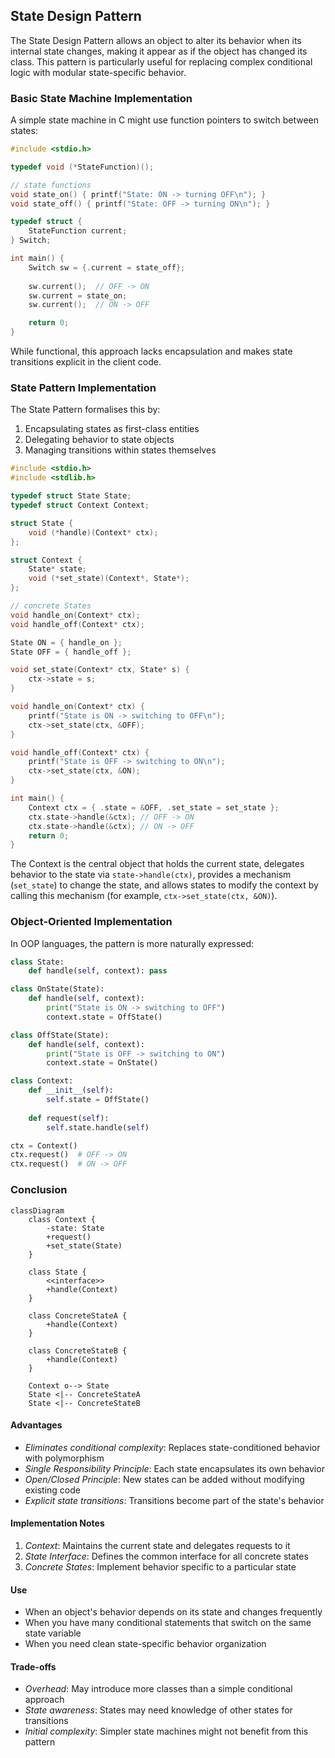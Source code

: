 
## State Design Pattern

The State Design Pattern allows an object to alter its behavior when its internal state changes,
making it appear as if the object has changed its class. This pattern is particularly useful for
replacing complex conditional logic with modular state-specific behavior.


### Basic State Machine Implementation

A simple state machine in C might use function pointers to switch between states:

```c
#include <stdio.h>

typedef void (*StateFunction)();

// state functions
void state_on() { printf("State: ON -> turning OFF\n"); }
void state_off() { printf("State: OFF -> turning ON\n"); }

typedef struct {
    StateFunction current;
} Switch;

int main() {
    Switch sw = {.current = state_off};
    
    sw.current();  // OFF -> ON
    sw.current = state_on;
    sw.current();  // ON -> OFF

    return 0;
}
```

While functional, this approach lacks encapsulation and makes state transitions explicit in the client code.


### State Pattern Implementation

The State Pattern formalises this by:
1. Encapsulating states as first-class entities
2. Delegating behavior to state objects
3. Managing transitions within states themselves

```c
#include <stdio.h>
#include <stdlib.h>

typedef struct State State;
typedef struct Context Context;

struct State {
    void (*handle)(Context* ctx);
};

struct Context {
    State* state;
    void (*set_state)(Context*, State*);
};

// concrete States
void handle_on(Context* ctx);
void handle_off(Context* ctx);

State ON = { handle_on };
State OFF = { handle_off };

void set_state(Context* ctx, State* s) {
    ctx->state = s;
}

void handle_on(Context* ctx) {
    printf("State is ON -> switching to OFF\n");
    ctx->set_state(ctx, &OFF);
}

void handle_off(Context* ctx) {
    printf("State is OFF -> switching to ON\n");
    ctx->set_state(ctx, &ON);
}

int main() {
    Context ctx = { .state = &OFF, .set_state = set_state };
    ctx.state->handle(&ctx); // OFF -> ON
    ctx.state->handle(&ctx); // ON -> OFF
    return 0;
}
```

The Context is the central object that holds the current state, delegates behavior to the state
via `state->handle(ctx)`, provides a mechanism (`set_state`) to change the state, and allows states
to modify the context by calling this mechanism (for example, `ctx->set_state(ctx, &ON)`).


### Object-Oriented Implementation

In OOP languages, the pattern is more naturally expressed:

```python
class State:
    def handle(self, context): pass

class OnState(State):
    def handle(self, context):
        print("State is ON -> switching to OFF")
        context.state = OffState()

class OffState(State):
    def handle(self, context):
        print("State is OFF -> switching to ON")
        context.state = OnState()

class Context:
    def __init__(self):
        self.state = OffState()
    
    def request(self):
        self.state.handle(self)

ctx = Context()
ctx.request()  # OFF -> ON
ctx.request()  # ON -> OFF
```


### Conclusion

```mermaid
classDiagram
    class Context {
        -state: State
        +request()
        +set_state(State)
    }
    
    class State {
        <<interface>>
        +handle(Context)
    }
    
    class ConcreteStateA {
        +handle(Context)
    }
    
    class ConcreteStateB {
        +handle(Context)
    }
    
    Context o--> State
    State <|-- ConcreteStateA
    State <|-- ConcreteStateB
```

#### Advantages
- *Eliminates conditional complexity*: Replaces state-conditioned behavior with polymorphism
- *Single Responsibility Principle*: Each state encapsulates its own behavior
- *Open/Closed Principle*: New states can be added without modifying existing code
- *Explicit state transitions*: Transitions become part of the state's behavior

#### Implementation Notes
1. *Context*: Maintains the current state and delegates requests to it
2. *State Interface*: Defines the common interface for all concrete states
3. *Concrete States*: Implement behavior specific to a particular state

#### Use
- When an object's behavior depends on its state and changes frequently
- When you have many conditional statements that switch on the same state variable
- When you need clean state-specific behavior organization

#### Trade-offs
- *Overhead*: May introduce more classes than a simple conditional approach
- *State awareness*: States may need knowledge of other states for transitions
- *Initial complexity*: Simpler state machines might not benefit from this pattern
